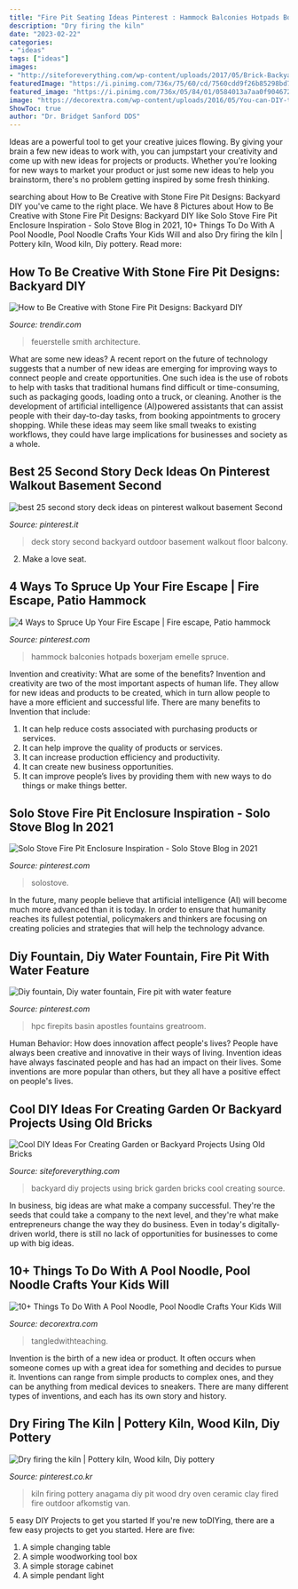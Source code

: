 ```yaml
---
title: "Fire Pit Seating Ideas Pinterest : Hammock Balconies Hotpads Boxerjam Emelle Spruce"
description: "Dry firing the kiln"
date: "2023-02-22"
categories:
- "ideas"
tags: ["ideas"]
images:
- "http://siteforeverything.com/wp-content/uploads/2017/05/Brick-Backyard-17.jpg"
featuredImage: "https://i.pinimg.com/736x/75/60/cd/7560cdd9f26b85298bd72aa6dc62c310.jpg"
featured_image: "https://i.pinimg.com/736x/05/84/01/0584013a7aa0f904672fcfc013ecd894.jpg"
image: "https://decorextra.com/wp-content/uploads/2016/05/You-can-DIY-trees-with-pool-noodles.jpg"
ShowToc: true
author: "Dr. Bridget Sanford DDS"
---
```



Ideas are a powerful tool to get your creative juices flowing. By giving your brain a few new ideas to work with, you can jumpstart your creativity and come up with new ideas for projects or products. Whether you're looking for new ways to market your product or just some new ideas to help you brainstorm, there's no problem getting inspired by some fresh thinking.

	

		
searching about How to Be Creative with Stone Fire Pit Designs: Backyard DIY you've came to the right place. We have 8 Pictures about How to Be Creative with Stone Fire Pit Designs: Backyard DIY like Solo Stove Fire Pit Enclosure Inspiration - Solo Stove Blog in 2021, 10+ Things To Do With A Pool Noodle, Pool Noodle Crafts Your Kids Will and also Dry firing the kiln | Pottery kiln, Wood kiln, Diy pottery. Read more:
		
    
## How To Be Creative With Stone Fire Pit Designs: Backyard DIY

<img loading=lazy src="https://cdn.trendir.com/wp-content/uploads/old/outdoors/2015/06/10/boulder-fire-pit.jpg" onerror="this.onerror=null;this.src='https://tse2.mm.bing.net/th?id=OIP.hAzqf6NUR7PPvM3jEBUYPwHaIc&amp;pid=15.1';" alt="How to Be Creative with Stone Fire Pit Designs: Backyard DIY">

_Source: trendir.com_

>feuerstelle smith architecture. 

	

What are some new ideas?
A recent report on the future of technology suggests that a number of new ideas are emerging for improving ways to connect people and create opportunities. One such idea is the use of robots to help with tasks that traditional humans find difficult or time-consuming, such as packaging goods, loading onto a truck, or cleaning. Another is the development of artificial intelligence (AI)powered assistants that can assist people with their day-to-day tasks, from booking appointments to grocery shopping. While these ideas may seem like small tweaks to existing workflows, they could have large implications for businesses and society as a whole.

    
## Best 25 Second Story Deck Ideas On Pinterest Walkout Basement Second

<img loading=lazy src="https://i.pinimg.com/736x/75/60/cd/7560cdd9f26b85298bd72aa6dc62c310.jpg" onerror="this.onerror=null;this.src='https://tse3.mm.bing.net/th?id=OIP.tGHEDlEhY6rvFFLSCSE-9gHaJ3&amp;pid=15.1';" alt="best 25 second story deck ideas on pinterest walkout basement Second">

_Source: pinterest.it_

>deck story second backyard outdoor basement walkout floor balcony. 

	

2. Make a love seat.

    
## 4 Ways To Spruce Up Your Fire Escape | Fire Escape, Patio Hammock

<img loading=lazy src="https://i.pinimg.com/736x/05/84/01/0584013a7aa0f904672fcfc013ecd894.jpg" onerror="this.onerror=null;this.src='https://tse3.mm.bing.net/th?id=OIP.m33FE-G9H1xThqxdsZiDmQHaJ3&amp;pid=15.1';" alt="4 Ways to Spruce Up Your Fire Escape | Fire escape, Patio hammock">

_Source: pinterest.com_

>hammock balconies hotpads boxerjam emelle spruce. 

	

Invention and creativity: What are some of the benefits?
Invention and creativity are two of the most important aspects of human life. They allow for new ideas and products to be created, which in turn allow people to have a more efficient and successful life. There are many benefits to Invention that include: 
1. It can help reduce costs associated with purchasing products or services. 
2. It can help improve the quality of products or services. 
3. It can increase production efficiency and productivity. 
4. It can create new business opportunities. 
5. It can improve people’s lives by providing them with new ways to do things or make things better.

    
## Solo Stove Fire Pit Enclosure Inspiration - Solo Stove Blog In 2021

<img loading=lazy src="https://i.pinimg.com/736x/69/61/e7/6961e7b95c300d344cb4645a36bff5d5.jpg" onerror="this.onerror=null;this.src='https://tse1.mm.bing.net/th?id=OIP.xPLnydtm0jhUlR-cSJ-00wHaJ3&amp;pid=15.1';" alt="Solo Stove Fire Pit Enclosure Inspiration - Solo Stove Blog in 2021">

_Source: pinterest.com_

>solostove. 

	

In the future, many people believe that artificial intelligence (AI) will become much more advanced than it is today. In order to ensure that humanity reaches its fullest potential, policymakers and thinkers are focusing on creating policies and strategies that will help the technology advance.

    
## Diy Fountain, Diy Water Fountain, Fire Pit With Water Feature

<img loading=lazy src="https://i.pinimg.com/736x/d7/fe/6c/d7fe6cfec509e1305a3626dd1a8182f5--gas-fire-pits-gas-fires.jpg" onerror="this.onerror=null;this.src='https://tse2.mm.bing.net/th?id=OIP.S_ifxSibBv3CreVzl9XdfgEiDX&amp;pid=15.1';" alt="Diy fountain, Diy water fountain, Fire pit with water feature">

_Source: pinterest.com_

>hpc firepits basin apostles fountains greatroom. 

	

Human Behavior: How does innovation affect people's lives?
People have always been creative and innovative in their ways of living. Invention ideas have always fascinated people and has had an impact on their lives. Some inventions are more popular than others, but they all have a positive effect on people's lives.

    
## Cool DIY Ideas For Creating Garden Or Backyard Projects Using Old Bricks

<img loading=lazy src="http://siteforeverything.com/wp-content/uploads/2017/05/Brick-Backyard-17.jpg" onerror="this.onerror=null;this.src='https://tse1.mm.bing.net/th?id=OIP.S6NyV5uncik7BWMeyC9tXAHaHS&amp;pid=15.1';" alt="Cool DIY Ideas For Creating Garden or Backyard Projects Using Old Bricks">

_Source: siteforeverything.com_

>backyard diy projects using brick garden bricks cool creating source. 

	

In business, big ideas are what make a company successful. They're the seeds that could take a company to the next level, and they're what make entrepreneurs change the way they do business. Even in today's digitally-driven world, there is still no lack of opportunities for businesses to come up with big ideas.

    
## 10+ Things To Do With A Pool Noodle, Pool Noodle Crafts Your Kids Will

<img loading=lazy src="https://decorextra.com/wp-content/uploads/2016/05/You-can-DIY-trees-with-pool-noodles.jpg" onerror="this.onerror=null;this.src='https://tse1.mm.bing.net/th?id=OIP.J45kb3EC0FsjkDBrBlB_2wHaLG&amp;pid=15.1';" alt="10+ Things To Do With A Pool Noodle, Pool Noodle Crafts Your Kids Will">

_Source: decorextra.com_

>tangledwithteaching. 

	

Invention is the birth of a new idea or product. It often occurs when someone comes up with a great idea for something and decides to pursue it. Inventions can range from simple products to complex ones, and they can be anything from medical devices to sneakers. There are many different types of inventions, and each has its own story and history.

    
## Dry Firing The Kiln | Pottery Kiln, Wood Kiln, Diy Pottery

<img loading=lazy src="https://i.pinimg.com/736x/4d/6b/ab/4d6bab9f7884542e7c709a576454813c--slips-cone.jpg" onerror="this.onerror=null;this.src='https://tse1.mm.bing.net/th?id=OIP.xW8vNPcIEnaynwPahslPWAHaJ7&amp;pid=15.1';" alt="Dry firing the kiln | Pottery kiln, Wood kiln, Diy pottery">

_Source: pinterest.co.kr_

>kiln firing pottery anagama diy pit wood dry oven ceramic clay fired fire outdoor afkomstig van. 

	

5 easy DIY Projects to get you started
If you're new toDIYing, there are a few easy projects to get you started. Here are five: 
1. A simple changing table 
2. A simple woodworking tool box 
3. A simple storage cabinet 
4. A simple pendant light 

